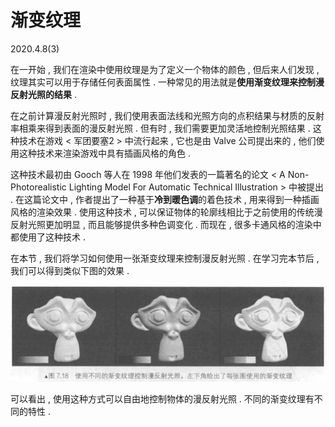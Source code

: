# 渐变纹理

2020.4.8(3)

在一开始 , 我们在渲染中使用纹理是为了定义一个物体的颜色 , 但后来人们发现 , 纹理其实可以用于存储任何表面属性 . 一种常见的用法就是**使用渐变纹理来控制漫反射光照的结果** .

在之前计算漫反射光照时 , 我们使用表面法线和光照方向的点积结果与材质的反射率相乘来得到表面的漫反射光照 . 但有时 , 我们需要更加灵活地控制光照结果 . 这种技术在游戏 < 军团要塞2 > 中流行起来 , 它也是由 Valve 公司提出来的 , 他们使用这种技术来渲染游戏中具有插画风格的角色 .

这种技术最初由 Gooch 等人在 1998 年他们发表的一篇著名的论文 < A Non-Photorealistic Lighting Model For Automatic Technical Illustration > 中被提出 . 在这篇论文中 , 作者提出了一种基于**冷到暖色调**的着色技术 , 用来得到一种插画风格的渲染效果 . 使用这种技术 , 可以保证物体的轮廓线相比于之前使用的传统漫反射光照更加明显 , 而且能够提供多种色调变化 . 而现在 , 很多卡通风格的渲染中都使用了这种技术 .

在本节 , 我们将学习如何使用一张渐变纹理来控制漫反射光照 . 在学习完本节后 , 我们可以得到类似下图的效果 .

![渐变纹理](./Assets/0718.jpg)

可以看出 , 使用这种方式可以自由地控制物体的漫反射光照 . 不同的渐变纹理有不同的特性 .
